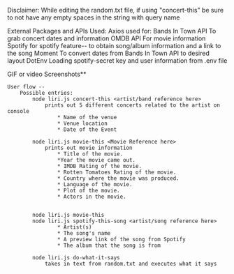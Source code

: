 
Disclaimer: While editing the random.txt file, if using "concert-this" be sure to not have any empty spaces in the string with query name

External Packages and APIs Used:
    Axios used for:
        Bands In Town API
            To grab concert dates and information
        OMDB API
            For movie information
    Spotify
        for spotify feature-- to obtain song/album information and a link to the song
    Moment
        To convert dates from Bands In Town API to desired layout
    DotEnv
        Loading spotify-secret key and user information from .env file


GIF or video
Screenshots**


    User flow --
        Possible entries:
            node liri.js concert-this <artist/band reference here>
                prints out 5 different concerts related to the artist on console
                    * Name of the venue
                    * Venue location
                    * Date of the Event

            node liri.js movie-this <Movie Reference here>
                prints out movie information 
                    * Title of the movie.
                    *Year the movie came out.
                    * IMDB Rating of the movie.
                    * Rotten Tomatoes Rating of the movie.
                    * Country where the movie was produced.
                    * Language of the movie.
                    * Plot of the movie.
                    * Actors in the movie.


            node liri.js movie-this
            node liri.js spotify-this-song <artist/song reference here>
                    * Artist(s)
                    * The song's name
                    * A preview link of the song from Spotify
                    * The album that the song is from

            node liri.js do-what-it-says
                takes in text from random.txt and executes what it says


